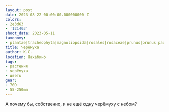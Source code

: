 ```yaml
---
layout: post
date: 2023-08-22 00:00:00.000000000 Z
colors:
- 2e3d63
- '121403'
shoot_date: 2023-05-11
taxonomy:
- plantae|tracheophyta|magnoliopsida|rosales|rosaceae|prunus|prunus padus
title: Черёмуха
author: К.С.
location: Нахабино
tags:
- растения
- черёмуха
- цветы
gear:
- 70D
- 55-250mm
---
```

А почему бы, собственно, и не ещё одну черёмуху с небом?

